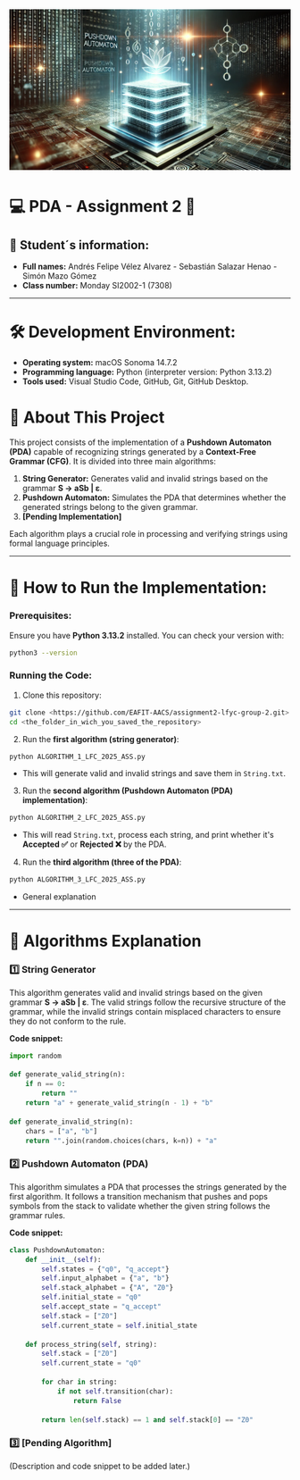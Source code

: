 ![initial image](images/image.webp)
-----------------------------
# 💻 PDA - Assignment 2 👾
## 📌 Student´s information:
- **Full names:** Andrés Felipe Vélez Alvarez - Sebastián Salazar Henao - Simón Mazo Gómez
- **Class number:** Monday SI2002-1 (7308)
------------------------------
# 🛠️ Development Environment:
- **Operating system:** macOS Sonoma 14.7.2
- **Programming language:** Python (interpreter version: Python 3.13.2)
- **Tools used:** Visual Studio Code, GitHub, Git, GitHub Desktop.

# 📖 About This Project

This project consists of the implementation of a **Pushdown Automaton (PDA)** capable of recognizing strings generated by a **Context-Free Grammar (CFG)**. It is divided into three main algorithms:

1. **String Generator:** Generates valid and invalid strings based on the grammar **S → aSb | ε**.
2. **Pushdown Automaton:** Simulates the PDA that determines whether the generated strings belong to the given grammar.
3. **[Pending Implementation]**

Each algorithm plays a crucial role in processing and verifying strings using formal language principles.

------------------------------
# 🚀 How to Run the Implementation:
### Prerequisites:
Ensure you have **Python 3.13.2** installed. You can check your version with:
```sh
python3 --version
```

### Running the Code:
1. Clone this repository:
```sh
git clone <https://github.com/EAFIT-AACS/assignment2-lfyc-group-2.git>
cd <the_folder_in_wich_you_saved_the_repository>
```
2. Run the **first algorithm (string generator)**:
```sh
python ALGORITHM_1_LFC_2025_ASS.py
```
   - This will generate valid and invalid strings and save them in `String.txt`.

3. Run the **second algorithm (Pushdown Automaton (PDA) implementation)**:
```sh
python ALGORITHM_2_LFC_2025_ASS.py
```
   - This will read `String.txt`, process each string, and print whether it's **Accepted ✅** or **Rejected ❌** by the PDA.

4. Run the **third algorithm (three of the PDA)**:
```sh
python ALGORITHM_3_LFC_2025_ASS.py
```
   - General explanation
---

# 📌 Algorithms Explanation

### 1️⃣ String Generator

This algorithm generates valid and invalid strings based on the given grammar **S → aSb | ε**. The valid strings follow the recursive structure of the grammar, while the invalid strings contain misplaced characters to ensure they do not conform to the rule.

**Code snippet:**

```python
import random

def generate_valid_string(n):
    if n == 0:
        return ""
    return "a" + generate_valid_string(n - 1) + "b"

def generate_invalid_string(n):
    chars = ["a", "b"]
    return "".join(random.choices(chars, k=n)) + "a"
```

### 2️⃣ Pushdown Automaton (PDA)

This algorithm simulates a PDA that processes the strings generated by the first algorithm. It follows a transition mechanism that pushes and pops symbols from the stack to validate whether the given string follows the grammar rules.

**Code snippet:**

```python
class PushdownAutomaton:
    def __init__(self):
        self.states = {"q0", "q_accept"}
        self.input_alphabet = {"a", "b"}
        self.stack_alphabet = {"A", "Z0"}
        self.initial_state = "q0"
        self.accept_state = "q_accept"
        self.stack = ["Z0"]
        self.current_state = self.initial_state

    def process_string(self, string):
        self.stack = ["Z0"]
        self.current_state = "q0"
        
        for char in string:
            if not self.transition(char):
                return False
        
        return len(self.stack) == 1 and self.stack[0] == "Z0"
```

### 3️⃣ [Pending Algorithm]

(Description and code snippet to be added later.)

